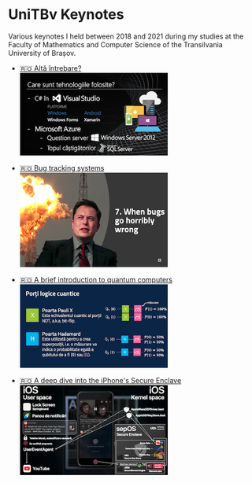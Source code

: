 # UniTBv Keynotes
Various keynotes I held between 2018 and 2021 during my studies at the Faculty of Mathematics and Computer Science of the Transilvania University of Brașov.

- [🇷🇴 Altă întrebare?](./Keynotes/Alta%20intrebare.pdf)<br>
![Altă întrebare?](./README/alta_intrebare.png)

- [🇷🇴 Bug tracking systems](./Keynotes/Sisteme%20de%20bug%20tracking.pdf)<br>
![Bug tracking systems](./README/bug_tracking_systems.png)

- [🇷🇴 A brief introduction to quantum computers](./Keynotes/Calculatoare%20cuantice.pdf)<br>
![Quantum computers](./README/quantum_computers.png)

- [🇷🇴 A deep dive into the iPhone's Secure Enclave](./Keynotes/Secure%20Enclave.pdf)<br>
![Secure Enclave](./README/secure_enclave.png)